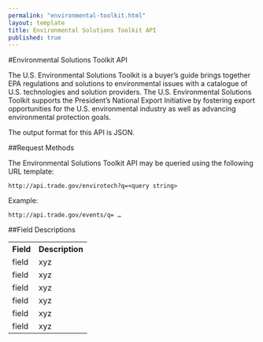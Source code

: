 ```yaml
---
permalink: "environmental-toolkit.html"
layout: template
title: Environmental Solutions Toolkit API
published: true
---
```


#Environmental Solutions Toolkit API

The U.S. Environmental Solutions Toolkit is a buyer’s guide brings together EPA regulations and solutions to environmental issues with a catalogue of U.S. technologies and solution providers.  The U.S. Environmental Solutions Toolkit supports the President’s National Export Initiative by fostering export opportunities for the U.S. environmental industry as well as advancing environmental protection goals.

The output format for this API is JSON.

##Request Methods

The Environmental Solutions Toolkit API may be queried using the following URL template:

    http://api.trade.gov/envirotech?q=<query string>

Example:

    http://api.trade.gov/events/q= … 

##Field Descriptions
<table border="0">
<tr>
<th>Field</th>
<th>Description</th>
</tr>
<tr>
<td>field</td>
<td>xyz</td>
</tr>
<tr>
<td>field</td>
<td>xyz</td>
</tr>
<tr>
<td>field</td>
<td>xyz</td>
</tr>
<tr>
<td>field</td>
<td>xyz</td>
</tr>
<tr>
<td>field</td>
<td>xyz</td>
</tr>
<tr>
<td>field</td>
<td>xyz</td>
</tr>
</table>